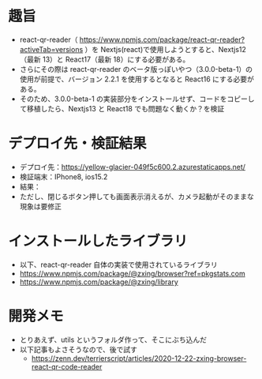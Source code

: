 # 趣旨

- react-qr-reader（ https://www.npmjs.com/package/react-qr-reader?activeTab=versions ）を Nextjs(react)で使用しようとすると、Nextjs12（最新 13）と React17（最新 18）にする必要がある。
- さらにその際は react-qr-reader のベータ版っぽいやつ（3.0.0-beta-1）の使用が前提で、バージョン 2.2.1 を使用するとなると React16 にする必要がある。
- そのため、3.0.0-beta-1 の実装部分をインストールせず、コードをコピーして移植したら、Nextjs13 と React18 でも問題なく動くか？を検証

# デプロイ先・検証結果

- デプロイ先：https://yellow-glacier-049f5c600.2.azurestaticapps.net/
- 検証端末：IPhone8, ios15.2
- 結果：
- ただし、閉じるボタン押しても画面表示消えるが、カメラ起動がそのままな現象は要修正

# インストールしたライブラリ

- 以下、react-qr-reader 自体の実装で使用されているライブラリ
- https://www.npmjs.com/package/@zxing/browser?ref=pkgstats.com
- https://www.npmjs.com/package/@zxing/library

# 開発メモ

- とりあえず、utils というフォルダ作って、そこにぶち込んだ
- 以下記事もよさそうなので、後で試す
  - https://zenn.dev/terrierscript/articles/2020-12-22-zxing-browser-react-qr-code-reader
